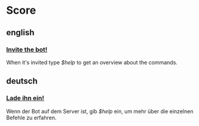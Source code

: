 # Score

## english

### [Invite the bot!](https://discordapp.com/oauth2/authorize?client_id=342017752434999306&scope=bot&permissions=27712)
When it's invited type *$help* to get an overview about the commands.  

## deutsch

### [Lade ihn ein!](https://discordapp.com/oauth2/authorize?client_id=342017752434999306&scope=bot&permissions=27712)
Wenn der Bot auf dem Server ist, gib *$help* ein, um mehr über die einzelnen Befehle zu erfahren.
